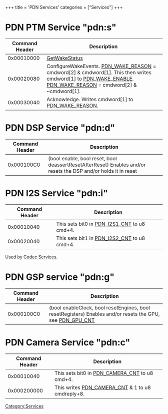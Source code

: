 +++
title = 'PDN Services'
categories = ["Services"]
+++

# PDN PTM Service "pdn:s"

| Command Header | Description |
|----|----|
| 0x00010000 | [GetWakeStatus](PDNS:GetWakeStatus "wikilink") |
| 0x00020080 | ConfigureWakeEvents. [PDN_WAKE_REASON](PDN_Registers#pdn_wake_reason "wikilink") = cmdword\[2\] & cmdword\[1\]. This then writes cmdword\[1\] to [PDN_WAKE_ENABLE](PDN_Registers#pdn_wake_enable "wikilink"). [PDN_WAKE_REASON](PDN_Registers#pdn_wake_reason "wikilink") = cmdword\[2\] & ~cmdword\[1\]. |
| 0x00030040 | Acknowledge. Writes cmdword\[1\] to [PDN_WAKE_REASON](PDN_Registers#pdn_wake_reason "wikilink"). |

# PDN DSP Service "pdn:d"

| Command Header | Description |
|----|----|
| 0x000100C0 | (bool enable, bool reset, bool deassertResetAfterReset) Enables and/or resets the DSP and/or holds it in reset |

# PDN I2S Service "pdn:i"

| Command Header | Description |
|----|----|
| 0x00010040 | This sets bit0 in [PDN_I2S1_CNT](PDN_Registers#pdn_i2s1_cnt "wikilink") to u8 cmd+4. |
| 0x00020040 | This sets bit1 in [PDN_I2S2_CNT](PDN_Registers#pdn_i2s2_cnt "wikilink") to u8 cmd+4. |

Used by [Codec Services](Codec_Services "wikilink").

# PDN GSP service "pdn:g"

| Command Header | Description |
|----|----|
| 0x000100C0 | (bool enableClock, bool resetEngines, bool resetRegisters) Enables and/or resets the GPU, see [PDN_GPU_CNT](PDN_Registers#pdn_gpu_cnt "wikilink") |

# PDN Camera Service "pdn:c"

| Command Header | Description |
|----|----|
| 0x00010040 | This sets bit0 in [PDN_CAMERA_CNT](PDN_Registers#pdn_camera_cnt "wikilink") to u8 cmd+4. |
| 0x000200000 | This writes [PDN_CAMERA_CNT](PDN_Registers#pdn_camera_cnt "wikilink") & 1 to u8 cmdreply+8. |

[Category:Services](Category:Services "wikilink")
